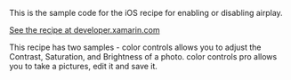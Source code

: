 This is the sample code for the iOS recipe for enabling or disabling airplay.

[See the recipe at developer.xamarin.com](http://developer.xamarin.com/recipes/ios/media/coreimage/adjust_contrast_and_brightness_of_an_image/)

This recipe has two samples - color controls allows you to adjust the Contrast, Saturation, and Brightness of a photo. color controls pro allows you to take a pictures, edit it and save it.
